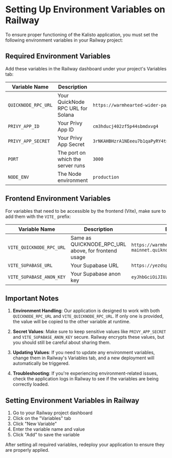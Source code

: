 # Setting Up Environment Variables on Railway

To ensure proper functioning of the Kalisto application, you must set the following environment variables in your Railway project:

## Required Environment Variables

Add these variables in the Railway dashboard under your project's Variables tab:

| Variable Name | Description | Example Value |
|---------------|-------------|--------------|
| `QUICKNODE_RPC_URL` | Your QuickNode RPC URL for Solana | `https://warmhearted-wider-paper.solana-mainnet.quiknode.pro/...` |
| `PRIVY_APP_ID` | Your Privy App ID | `cm3hducj402zf5p44sbmdxvg4` |
| `PRIVY_APP_SECRET` | Your Privy App Secret | `3rNKAHBHzrA1NEeeu7b1qaPyRY4tnqXwc2Ykr3HJtegz8gpQzBfZHp5cGYiHLargnh8UqEoWpyCanrnX3YrHfHYt` |
| `PORT` | The port on which the server runs | `3000` |
| `NODE_ENV` | The Node environment | `production` |

## Frontend Environment Variables

For variables that need to be accessible by the frontend (Vite), make sure to add them with the `VITE_` prefix:

| Variable Name | Description | Example Value |
|---------------|-------------|--------------|
| `VITE_QUICKNODE_RPC_URL` | Same as QUICKNODE_RPC_URL above, for frontend usage | `https://warmhearted-wider-paper.solana-mainnet.quiknode.pro/...` |
| `VITE_SUPABASE_URL` | Your Supabase URL | `https://yezdsptmjnggyajyyubs.supabase.co` |
| `VITE_SUPABASE_ANON_KEY` | Your Supabase anon key | `eyJhbGciOiJIUzI1NiIsInR5cCI6IkpXVCJ9...` |

## Important Notes

1. **Environment Handling**: Our application is designed to work with both `QUICKNODE_RPC_URL` and `VITE_QUICKNODE_RPC_URL`. If only one is provided, the value will be copied to the other variable at runtime.

2. **Secret Values**: Make sure to keep sensitive values like `PRIVY_APP_SECRET` and `VITE_SUPABASE_ANON_KEY` secure. Railway encrypts these values, but you should still be careful about sharing them.

3. **Updating Values**: If you need to update any environment variables, change them in Railway's Variables tab, and a new deployment will automatically be triggered.

4. **Troubleshooting**: If you're experiencing environment-related issues, check the application logs in Railway to see if the variables are being correctly loaded.

## Setting Environment Variables in Railway

1. Go to your Railway project dashboard
2. Click on the "Variables" tab
3. Click "New Variable"
4. Enter the variable name and value
5. Click "Add" to save the variable

After setting all required variables, redeploy your application to ensure they are properly applied. 